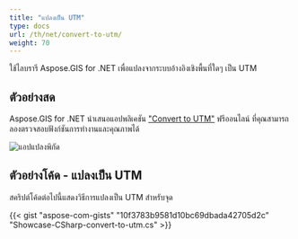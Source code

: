 ```yaml
---
title: "แปลงเป็น UTM"
type: docs
url: /th/net/convert-to-utm/
weight: 70
---
```


ใช้ไลบรารี Aspose.GIS for .NET เพื่อแปลงจากระบบอ้างอิงเชิงพื้นที่ใดๆ เป็น UTM

## **ตัวอย่างสด**

Aspose.GIS for .NET นำเสนอแอปพลิเคชัน ["Convert to UTM"](https://products.aspose.app/gis/transformation/convert-to-utm) ฟรีออนไลน์ ที่คุณสามารถลองตรวจสอบฟังก์ชันการทำงานและคุณภาพได้

![แอปแปลงพิกัด](transform-coordinates.png)

## **ตัวอย่างโค้ด - แปลงเป็น UTM**

สคริปต์โค้ดต่อไปนี้แสดงวิธีการแปลงเป็น UTM สำหรับจุด

{{< gist "aspose-com-gists" "10f3783b9581d10bc69dbada42705d2c" "Showcase-CSharp-convert-to-utm.cs" >}}
